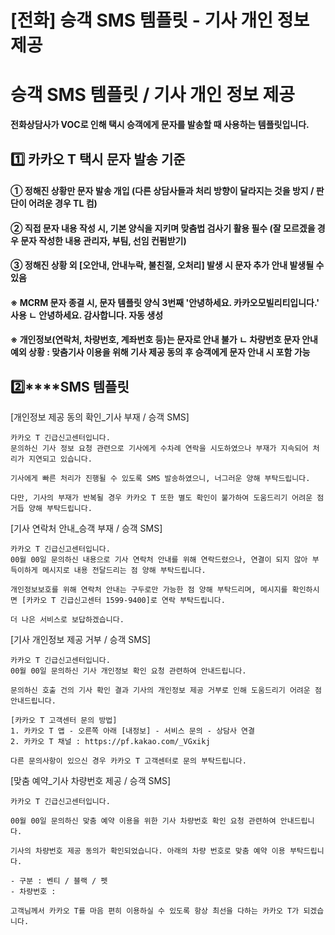 # [전화] 승객 SMS 템플릿 - 기사 개인 정보 제공

**승객 SMS 템플릿 / 기사 개인 정보 제공**
============================

**전화상담사가 VOC로 인해 택시 승객에게 문자를 발송할 때 사용하는 템플릿입니다.**

**1️⃣ 카카오 T 택시 문자 발송 기준**
-------------------------

#### **① 정해진 상황만 문자 발송 개입 (다른 상담사들과 처리 방향이 달라지는 것을 방지 / 판단이 어려운 경우 TL 컴)**

#### **② 직접 문자 내용 작성 시, 기본 양식을 지키며 맞춤법 검사기 활용 필수 (잘 모르겠을 경우 문자 작성한 내용 관리자, 부팀, 선임 컨펌받기)**

#### **③ 정해진 상황 외 [오안내, 안내누락, 불친절, 오처리] 발생 시 문자 추가 안내 발생될 수 있음**

#### 

#### **※ MCRM 문자 종결 시, 문자 템플릿 양식 3번째 '안녕하세요. 카카오모빌리티입니다.' 사용** **ㄴ 안녕하세요. 감사합니다. 자동 생성**

#### 

#### **※ 개인정보(연락처, 차량번호, 계좌번호 등)는 문자로 안내 불가** **ㄴ 차량번호 문자 안내 예외 상황 : 맞춤기사 이용을 위해 기사 제공 동의 후 승객에게 문자 안내 시 포함 가능**

**2️⃣****SMS 템플릿**
------------------

[개인정보 제공 동의 확인\_기사 부재 / 승객 SMS]

```
카카오 T 긴급신고센터입니다.  
문의하신 기사 정보 요청 관련으로 기사에게 수차례 연락을 시도하였으나 부재가 지속되어 처리가 지연되고 있습니다.  
  
기사에게 빠른 처리가 진행될 수 있도록 SMS 발송하였으니, 너그러운 양해 부탁드립니다.  
  
다만, 기사의 부재가 반복될 경우 카카오 T 또한 별도 확인이 불가하여 도움드리기 어려운 점 거듭 양해 부탁드립니다.
```

[기사 연락처 안내\_승객 부재 / 승객 SMS]

```
카카오 T 긴급신고센터입니다.  
00월 00일 문의하신 내용으로 기사 연락처 안내를 위해 연락드렸으나, 연결이 되지 않아 부득이하게 메시지로 내용 전달드리는 점 양해 부탁드립니다.  
  
개인정보보호를 위해 연락처 안내는 구두로만 가능한 점 양해 부탁드리며, 메시지를 확인하시면 [카카오 T 긴급신고센터 1599-9400]로 연락 부탁드립니다.  
  
더 나은 서비스로 보답하겠습니다.
```

[기사 개인정보 제공 거부 / 승객 SMS]

```
카카오 T 긴급신고센터입니다.  
00월 00일 문의하신 기사 개인정보 확인 요청 관련하여 안내드립니다.  
  
문의하신 호출 건의 기사 확인 결과 기사의 개인정보 제공 거부로 인해 도움드리기 어려운 점 안내드립니다.  
  
[카카오 T 고객센터 문의 방법]   
1. 카카오 T 앱 - 오른쪽 아래 [내정보] - 서비스 문의 - 상담사 연결  
2. 카카오 T 채널 : https://pf.kakao.com/_VGxikj  
  
다른 문의사항이 있으신 경우 카카오 T 고객센터로 문의 부탁드립니다.
```

[맞춤 예약\_기사 차량번호 제공 / 승객 SMS]

```
카카오 T 긴급신고센터입니다.   
  
00월 00일 문의하신 맞춤 예약 이용을 위한 기사 차량번호 확인 요청 관련하여 안내드립니다.   
  
기사의 차량번호 제공 동의가 확인되었습니다. 아래의 차량 번호로 맞춤 예약 이용 부탁드립니다.  
  
- 구분 : 벤티 / 블랙 / 펫   
- 차량번호 :  
  
고객님께서 카카오 T를 마음 편히 이용하실 수 있도록 항상 최선을 다하는 카카오 T가 되겠습니다.
```
